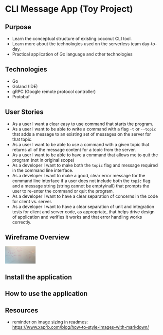 # CLI Message App (Toy Project)

## Purpose
- Learn the conceptual structure of existing coconut CLI tool.
- Learn more about the technologies used on the serverless team day-to-day.
- Practical application of Go language and other technologies

## Technologies
- Go
- Goland (IDE)
- gRPC (Google remote protocol controller)
- Protobuf

## User Stories

- As a user I want a clear easy to use command that starts the program.
- As a user I want to be able to write a command with a flag `-t` or `--topic` that adds a message to an existing set of messages on the server for that topic.
- As a user I want to be able to use a command with a given topic that returns all of the message content for a topic from the server.
- As a user I want to be able to have a command that allows me to quit the program (not in original scope)
- As a developer I want to make both the `topic` flag and message required in the command line interface.
- As a developer I want to make a good, clear error message for the command line interface if a user does not include both the `topic` flag and a message string (string cannot be empty/null) that prompts the user to re-enter the command or quit the program.
- As a developer I want to have a clear separation of concerns in the code for client vs. server.
- As a developer I want to have a clear separation of unit and integration tests for client and server code, as appropriate, that helps drive design of application and verifies it works and that error handling works correctly. 

## Wireframe Overview

<img src="wireframe.jpg" alt="wireframe" title="project overview" width="100"/>

## Install the application


## How to use the application

## Resources
- reminder on image sizing in readmes: https://www.xaprb.com/blog/how-to-style-images-with-markdown/